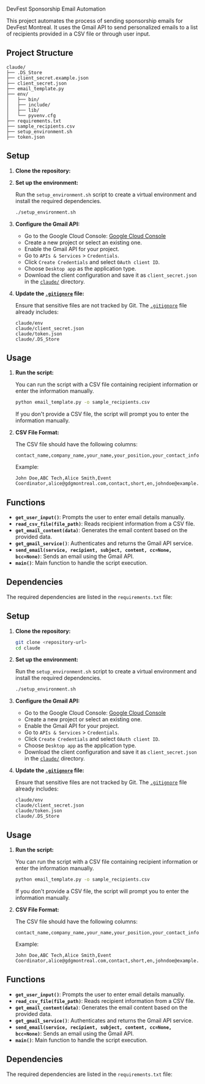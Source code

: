  DevFest Sponsorship Email Automation

This project automates the process of sending sponsorship emails for DevFest Montreal. It uses the Gmail API to send personalized emails to a list of recipients provided in a CSV file or through user input.

## Project Structure
```
claude/
├── .DS_Store
├── client_secret.example.json
├── client_secret.json
├── email_template.py
├── env/
│   ├── bin/
│   ├── include/
│   ├── lib/
│   └── pyvenv.cfg
├── requirements.txt
├── sample_recipients.csv
├── setup_environment.sh
├── token.json
```


## Setup

1. **Clone the repository:**


    <!-- 
    TODO: Add repository URL
    ```sh
    git clone <repository-url>
    cd claude
    ``` 
    -->

2. **Set up the environment:**

    Run the `setup_environment.sh` script to create a virtual environment and install the required dependencies.

    ```sh
    ./setup_environment.sh
    ```

3. **Configure the Gmail API:**

    - Go to the Google Cloud Console: [Google Cloud Console](https://console.cloud.google.com/)
    - Create a new project or select an existing one.
    - Enable the Gmail API for your project.
    - Go to `APIs & Services` > `Credentials`.
    - Click `Create Credentials` and select `OAuth client ID`.
    - Choose `Desktop app` as the application type.
    - Download the client configuration and save it as `client_secret.json` in the [`claude/`](command:_github.copilot.openRelativePath?%5B%7B%22scheme%22%3A%22file%22%2C%22authority%22%3A%22%22%2C%22path%22%3A%22%2FUsers%2Flenzpaul%2Fdev%2Ftemp%2Fflutter_mtl_email_template%2Fclaude%2F%22%2C%22query%22%3A%22%22%2C%22fragment%22%3A%22%22%7D%5D "/Users/lenzpaul/dev/temp/flutter_mtl_email_template/claude/") directory.

4. **Update the [`.gitignore`](command:_github.copilot.openRelativePath?%5B%7B%22scheme%22%3A%22file%22%2C%22authority%22%3A%22%22%2C%22path%22%3A%22%2FUsers%2Flenzpaul%2Fdev%2Ftemp%2Fflutter_mtl_email_template%2F.gitignore%22%2C%22query%22%3A%22%22%2C%22fragment%22%3A%22%22%7D%5D "/Users/lenzpaul/dev/temp/flutter_mtl_email_template/.gitignore") file:**

    Ensure that sensitive files are not tracked by Git. The [`.gitignore`](command:_github.copilot.openRelativePath?%5B%7B%22scheme%22%3A%22file%22%2C%22authority%22%3A%22%22%2C%22path%22%3A%22%2FUsers%2Flenzpaul%2Fdev%2Ftemp%2Fflutter_mtl_email_template%2F.gitignore%22%2C%22query%22%3A%22%22%2C%22fragment%22%3A%22%22%7D%5D "/Users/lenzpaul/dev/temp/flutter_mtl_email_template/.gitignore") file already includes:

    ```
    claude/env
    claude/client_secret.json
    claude/token.json
    claude/.DS_Store
    ```

## Usage

1. **Run the script:**

    You can run the script with a CSV file containing recipient information or enter the information manually.

    ```sh
    python email_template.py -o sample_recipients.csv
    ```

    If you don't provide a CSV file, the script will prompt you to enter the information manually.

2. **CSV File Format:**

    The CSV file should have the following columns:

    ```csv
    contact_name,company_name,your_name,your_position,your_contact_info,address_to,text_form,language,recipient_email
    ```

    Example:

    ```csv
    John Doe,ABC Tech,Alice Smith,Event Coordinator,alice@gdgmontreal.com,contact,short,en,johndoe@example.com
    ```

## Functions

- **`get_user_input()`**: Prompts the user to enter email details manually.
- **`read_csv_file(file_path)`**: Reads recipient information from a CSV file.
- **`get_email_content(data)`**: Generates the email content based on the provided data.
- **`get_gmail_service()`**: Authenticates and returns the Gmail API service.
- **`send_email(service, recipient, subject, content, cc=None, bcc=None)`**: Sends an email using the Gmail API.
- **`main()`**: Main function to handle the script execution.

## Dependencies

The required dependencies are listed in the `requirements.txt` file:

## Setup

1. **Clone the repository:**

    ```sh
    git clone <repository-url>
    cd claude
    ```

2. **Set up the environment:**

    Run the `setup_environment.sh` script to create a virtual environment and install the required dependencies.

    ```sh
    ./setup_environment.sh
    ```

3. **Configure the Gmail API:**

    - Go to the Google Cloud Console: [Google Cloud Console](https://console.cloud.google.com/)
    - Create a new project or select an existing one.
    - Enable the Gmail API for your project.
    - Go to `APIs & Services` > `Credentials`.
    - Click `Create Credentials` and select `OAuth client ID`.
    - Choose `Desktop app` as the application type.
    - Download the client configuration and save it as `client_secret.json` in the [`claude/`](command:_github.copilot.openRelativePath?%5B%7B%22scheme%22%3A%22file%22%2C%22authority%22%3A%22%22%2C%22path%22%3A%22%2FUsers%2Flenzpaul%2Fdev%2Ftemp%2Fflutter_mtl_email_template%2Fclaude%2F%22%2C%22query%22%3A%22%22%2C%22fragment%22%3A%22%22%7D%5D "/Users/lenzpaul/dev/temp/flutter_mtl_email_template/claude/") directory.

4. **Update the [`.gitignore`](command:_github.copilot.openRelativePath?%5B%7B%22scheme%22%3A%22file%22%2C%22authority%22%3A%22%22%2C%22path%22%3A%22%2FUsers%2Flenzpaul%2Fdev%2Ftemp%2Fflutter_mtl_email_template%2F.gitignore%22%2C%22query%22%3A%22%22%2C%22fragment%22%3A%22%22%7D%5D "/Users/lenzpaul/dev/temp/flutter_mtl_email_template/.gitignore") file:**

    Ensure that sensitive files are not tracked by Git. The [`.gitignore`](command:_github.copilot.openRelativePath?%5B%7B%22scheme%22%3A%22file%22%2C%22authority%22%3A%22%22%2C%22path%22%3A%22%2FUsers%2Flenzpaul%2Fdev%2Ftemp%2Fflutter_mtl_email_template%2F.gitignore%22%2C%22query%22%3A%22%22%2C%22fragment%22%3A%22%22%7D%5D "/Users/lenzpaul/dev/temp/flutter_mtl_email_template/.gitignore") file already includes:

    ```
    claude/env
    claude/client_secret.json
    claude/token.json
    claude/.DS_Store
    ```

## Usage

1. **Run the script:**

    You can run the script with a CSV file containing recipient information or enter the information manually.

    ```sh
    python email_template.py -o sample_recipients.csv
    ```

    If you don't provide a CSV file, the script will prompt you to enter the information manually.

2. **CSV File Format:**

    The CSV file should have the following columns:

    ```csv
    contact_name,company_name,your_name,your_position,your_contact_info,address_to,text_form,language,recipient_email
    ```

    Example:

    ```csv
    John Doe,ABC Tech,Alice Smith,Event Coordinator,alice@gdgmontreal.com,contact,short,en,johndoe@example.com
    ```

## Functions

- **`get_user_input()`**: Prompts the user to enter email details manually.
- **`read_csv_file(file_path)`**: Reads recipient information from a CSV file.
- **`get_email_content(data)`**: Generates the email content based on the provided data.
- **`get_gmail_service()`**: Authenticates and returns the Gmail API service.
- **`send_email(service, recipient, subject, content, cc=None, bcc=None)`**: Sends an email using the Gmail API.
- **`main()`**: Main function to handle the script execution.

## Dependencies

The required dependencies are listed in the `requirements.txt` file:
